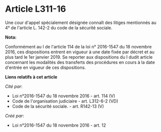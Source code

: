# Article L311-16

Une cour d'appel spécialement désignée connaît des litiges mentionnés au 4° de l'article L. 142-2 du code de la sécurité
sociale.

**Nota:**

Conformément au I de l'article 114 de la loi n° 2016-1547 du 18 novembre 2016, ces dispositions entrent en vigueur à une date
fixée par décret et au plus tard le 1er janvier 2019. Se reporter aux dispositions du I dudit article concernant les
modalités des transferts des procédures en cours à la date d'entrée en vigueur de ces dispositions.

**Liens relatifs à cet article**

_Cité par_:

  - Loi n°2016-1547 du 18 novembre 2016 - art. 114 (V)
  - Code de l'organisation judiciaire - art. L312-6-2 (VD)
  - Code de la sécurité sociale. - art. R142-13 (V)

_Créé par_:

  - Loi n°2016-1547 du 18 novembre 2016 - art. 12

